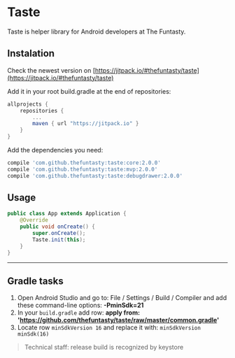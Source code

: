 # Taste #

Taste is helper library for Android developers at The Funtasty.


## Instalation

Check the newest version on [https://jitpack.io/#thefuntasty/taste](https://jitpack.io/#thefuntasty/taste)

Add it in your root build.gradle at the end of repositories:

```groovy
allprojects {
    repositories {
        ...
        maven { url "https://jitpack.io" }
    }
}
```

Add the dependencies you need:

```groovy
compile 'com.github.thefuntasty:taste:core:2.0.0'
compile 'com.github.thefuntasty:taste:mvp:2.0.0'
compile 'com.github.thefuntasty:taste:debugdrawer:2.0.0'
```

## Usage

```java
public class App extends Application {
    @Override
    public void onCreate() {
        super.onCreate();
        Taste.init(this);
    }
}
```

***

## Gradle tasks

1. Open Android Studio and go to: File / Settings / Build / Compiler and add these command-line options: **-PminSdk=21**
2. In your `build.gradle` add row: **apply from: 'https://github.com/thefuntasty/taste/raw/master/common.gradle'**
3. Locate row `minSdkVersion 16` and replace it with: `minSdkVersion minSdk(16)`

> Technical staff: release build is recognized by keystore
